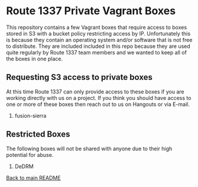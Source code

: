 Route 1337 Private Vagrant Boxes
==========================================
This repository contains a few Vagrant boxes that require access to boxes stored in S3 with a bucket policy restricting access by IP. Unfortunately this is because they contain an operating system and/or software that is not free to distribute.
They are included included in this repo because they are used quite regularly by Route 1337 team members and we wanted to keep all of the boxes in one place.

Requesting S3 access to private boxes 
-------------------------------------
At this time Route 1337 can only provide access to these boxes if you are working directly with us on a project. If you think you should have access to one or more of these boxes then reach out to us on Hangouts or via E-mail.

1. fusion-sierra
  
Restricted Boxes 
------------
The following boxes will not be shared with anyone due to their high potential for abuse.

1. DeDRM

[Back to main README](../README.md)
